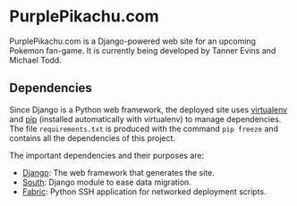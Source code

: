 PurplePikachu.com
=================

PurplePikachu.com is a Django-powered web site for an upcoming Pokemon fan-game. It is currently being developed by Tanner Evins and Michael Todd.

Dependencies
------------
Since Django is a Python web framework, the deployed site uses [virtualenv](https://pypi.python.org/pypi/virtualenv) and [pip](https://pypi.python.org/pypi/pip) (installed automatically with virtualenv) to manage dependencies. The file `requirements.txt` is produced with the command `pip freeze` and contains all the dependencies of this project.

The important dependencies and their purposes are:
 - [Django](https://www.djangoproject.com/): The web framework that generates the site.
 - [South](http://south.aeracode.org/): Django module to ease data migration.
 - [Fabric](http://www.fabfile.org/): Python SSH application for networked deployment scripts.
